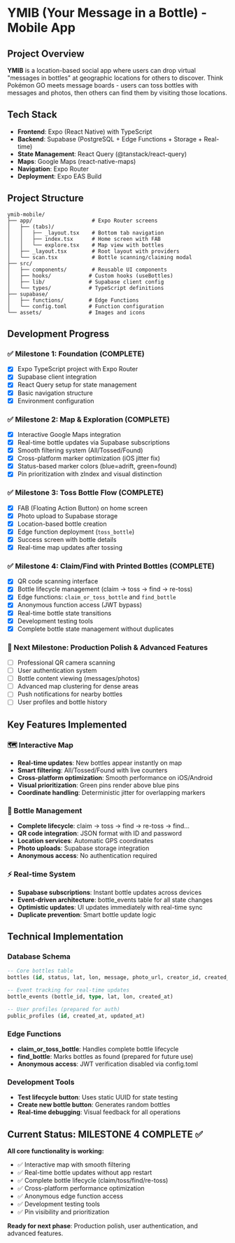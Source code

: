 # YMIB (Your Message in a Bottle) - Mobile App

## Project Overview
**YMIB** is a location-based social app where users can drop virtual "messages in bottles" at geographic locations for others to discover. Think Pokémon GO meets message boards - users can toss bottles with messages and photos, then others can find them by visiting those locations.

## Tech Stack
- **Frontend**: Expo (React Native) with TypeScript
- **Backend**: Supabase (PostgreSQL + Edge Functions + Storage + Real-time)
- **State Management**: React Query (@tanstack/react-query)
- **Maps**: Google Maps (react-native-maps)
- **Navigation**: Expo Router
- **Deployment**: Expo EAS Build

## Project Structure
```
ymib-mobile/
├── app/                   # Expo Router screens
│   ├── (tabs)/
│   │   ├── _layout.tsx    # Bottom tab navigation
│   │   ├── index.tsx      # Home screen with FAB
│   │   └── explore.tsx    # Map view with bottles
│   ├── _layout.tsx        # Root layout with providers
│   └── scan.tsx           # Bottle scanning/claiming modal
├── src/
│   ├── components/        # Reusable UI components
│   ├── hooks/            # Custom hooks (useBottles)
│   ├── lib/              # Supabase client config
│   └── types/            # TypeScript definitions
├── supabase/
│   ├── functions/        # Edge Functions
│   └── config.toml       # Function configuration
└── assets/               # Images and icons
```

## Development Progress

### ✅ Milestone 1: Foundation (COMPLETE)
- [x] Expo TypeScript project with Expo Router
- [x] Supabase client integration 
- [x] React Query setup for state management
- [x] Basic navigation structure
- [x] Environment configuration

### ✅ Milestone 2: Map & Exploration (COMPLETE)
- [x] Interactive Google Maps integration
- [x] Real-time bottle updates via Supabase subscriptions
- [x] Smooth filtering system (All/Tossed/Found)
- [x] Cross-platform marker optimization (iOS jitter fix)
- [x] Status-based marker colors (blue=adrift, green=found)
- [x] Pin prioritization with zIndex and visual distinction

### ✅ Milestone 3: Toss Bottle Flow (COMPLETE)
- [x] FAB (Floating Action Button) on home screen
- [x] Photo upload to Supabase storage
- [x] Location-based bottle creation
- [x] Edge function deployment (`toss_bottle`)
- [x] Success screen with bottle details
- [x] Real-time map updates after tossing

### ✅ Milestone 4: Claim/Find with Printed Bottles (COMPLETE)
- [x] QR code scanning interface
- [x] Bottle lifecycle management (claim → toss → find → re-toss)
- [x] Edge functions: `claim_or_toss_bottle` and `find_bottle`
- [x] Anonymous function access (JWT bypass)
- [x] Real-time bottle state transitions
- [x] Development testing tools
- [x] Complete bottle state management without duplicates

### 🎯 Next Milestone: Production Polish & Advanced Features
- [ ] Professional QR camera scanning
- [ ] User authentication system
- [ ] Bottle content viewing (messages/photos)
- [ ] Advanced map clustering for dense areas
- [ ] Push notifications for nearby bottles
- [ ] User profiles and bottle history

## Key Features Implemented

### 🗺️ Interactive Map
- **Real-time updates**: New bottles appear instantly on map
- **Smart filtering**: All/Tossed/Found with live counters
- **Cross-platform optimization**: Smooth performance on iOS/Android
- **Visual prioritization**: Green pins render above blue pins
- **Coordinate handling**: Deterministic jitter for overlapping markers

### 📱 Bottle Management
- **Complete lifecycle**: claim → toss → find → re-toss → find...
- **QR code integration**: JSON format with ID and password
- **Location services**: Automatic GPS coordinates
- **Photo uploads**: Supabase storage integration
- **Anonymous access**: No authentication required

### ⚡ Real-time System
- **Supabase subscriptions**: Instant bottle updates across devices  
- **Event-driven architecture**: bottle_events table for all state changes
- **Optimistic updates**: UI updates immediately with real-time sync
- **Duplicate prevention**: Smart bottle update logic

## Technical Implementation

### Database Schema
```sql
-- Core bottles table
bottles (id, status, lat, lon, message, photo_url, creator_id, created_at, updated_at)

-- Event tracking for real-time updates  
bottle_events (bottle_id, type, lat, lon, created_at)

-- User profiles (prepared for auth)
public_profiles (id, created_at, updated_at)
```

### Edge Functions
- **claim_or_toss_bottle**: Handles complete bottle lifecycle
- **find_bottle**: Marks bottles as found (prepared for future use)
- **Anonymous access**: JWT verification disabled via config.toml

### Development Tools
- **Test lifecycle button**: Uses static UUID for state testing
- **Create new bottle button**: Generates random bottles
- **Real-time debugging**: Visual feedback for all operations

## Current Status: MILESTONE 4 COMPLETE ✅

**All core functionality is working:**
- ✅ Interactive map with smooth filtering
- ✅ Real-time bottle updates without app restart
- ✅ Complete bottle lifecycle (claim/toss/find/re-toss)
- ✅ Cross-platform performance optimization
- ✅ Anonymous edge function access
- ✅ Development testing tools
- ✅ Pin visibility and prioritization

**Ready for next phase**: Production polish, user authentication, and advanced features. 
